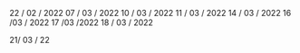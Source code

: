 22 / 02 / 2022
07 / 03 / 2022
10 / 03 / 2022
11 / 03 / 2022
14 / 03 / 2022
16 /03 /  2022
17 /03 /2022
18 / 03 / 2022

21/ 03 / 22
